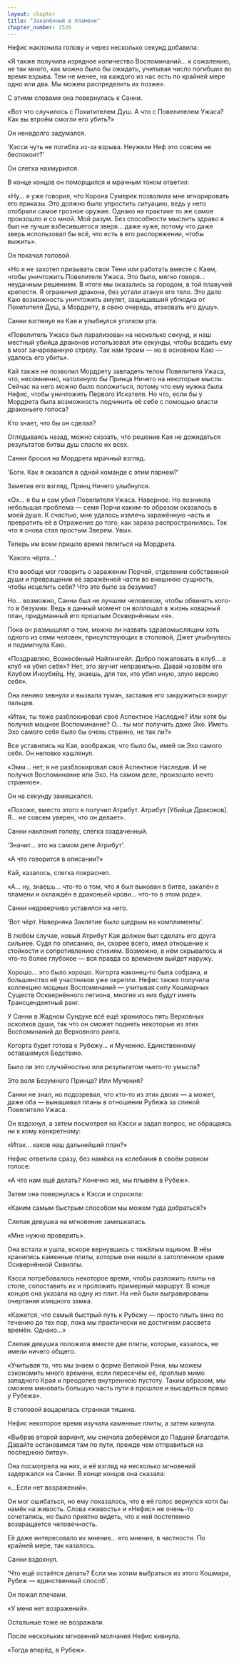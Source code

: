 ```yaml
---
layout: chapter
title: "Закалённый в пламени"
chapter_number: 1526
---
```




Нефис наклонила голову и через несколько секунд добавила:

«Я также получила изрядное количество Воспоминаний... к сожалению, не так много, как можно было бы ожидать, учитывая число погибших во время взрыва. Тем не менее, на каждого из нас есть по крайней мере одно или два. Мы можем распределить их позже».

С этими словами она повернулась к Санни.

«Вот что случилось с Похитителем Душ. А что с Повелителем Ужаса? Как вы втроём смогли его убить?»

Он ненадолго задумался.

'Кэсси чуть не погибла из-за взрыва. Неужели Неф это совсем не беспокоит?'

Он слегка нахмурился.

В конце концов он поморщился и мрачным тоном ответил:

«Ну... я уже говорил, что Корона Сумерек позволила мне игнорировать его приказы. Это должно было упростить ситуацию, ведь у него отобрали самое грозное оружие. Однако на практике то же самое произошло и со мной. Мой разум. Без способности мыслить здраво я был не лучше взбесившегося зверя... даже хуже, потому что даже зверь использовал бы всё, что есть в его распоряжении, чтобы выжить».

Он покачал головой.

«Но я не захотел призывать свои Тени или работать вместе с Каем, чтобы уничтожить Повелителя Ужаса. Это было, мягко говоря… неудачным решением. В итоге мы оказались за городом, в той плавучей крепости. Я ограничил дракона, без устали атакуя его тело. Это дало Каю возможность уничтожить амулет, защищавший ублюдка от Похитителя Душ, а Мордрету, в свою очередь, атаковать его душу».

Санни взглянул на Кая и улыбнулся уголком рта.

«Повелитель Ужаса был парализован на несколько секунд, и наш местный убийца драконов использовал эти секунды, чтобы всадить ему в мозг зачарованную стрелу. Так нам троим — но в основном Каю — удалось его убить».

Кай также не позволил Мордрету завладеть телом Повелителя Ужаса, что, несомненно, натолкнуло бы Принца Ничего на некоторые мысли. Сейчас на него можно было положиться, потому что ему нужна была Нефис, чтобы уничтожить Первого Искателя. Но что, если бы у Мордрета была возможность подчинить её себе с помощью власти драконьего голоса?

Кто знает, что бы он сделал?

Оглядываясь назад, можно сказать, что решение Кая не дожидаться результатов битвы душ спасло их всех.

Санни бросил на Мордрета мрачный взгляд.

'Боги. Как я оказался в одной команде с этим парнем?'

Заметив его взгляд, Принц Ничего улыбнулся.

«Ох... я бы и сам убил Повелителя Ужаса. Наверное. Но возникла небольшая проблема — семя Порчи каким-то образом оказалось в моей душе. К счастью, мне удалось извлечь заражённую часть и превратить её в Отражение до того, как зараза распространилась. Так что я снова стал простым Зверем. Увы».

Теперь им всем пришло время пялиться на Мордрета.

'Какого чёрта...'

Кто вообще мог говорить о заражении Порчей, отделении собственной души и превращении её заражённой части во внешнюю сущность, чтобы исцелить себя? Что это было за безумие?

Но... возможно, Санни был не лучшим человеком, чтобы обвинять кого-то в безумии. Ведь в данный момент он воплощал в жизнь коварный план, придуманный его прошлым Осквернённым «я».

Пока он размышлял о том, можно ли назвать здравомыслящим хоть одного из семи человек, присутствующих в столовой, Джет улыбнулась и подмигнула Каю.

«Поздравляю, Вознесённый Найтингейл. Добро пожаловать в клуб... в клуб «я убил себя»? Нет, это звучит неправильно. Давай назовём его Клубом Иноубийц. Ну, знаешь, для тех, кто убил иную, злую версию себя».

Она лениво зевнула и вызвала туман, заставив его закружиться вокруг пальцев.

«Итак, ты тоже разблокировал своё Аспектное Наследие? Или хотя бы получил мощное Воспоминание? О... ты мог получить даже Эхо. Иметь Эхо самого себя было бы очень странно, не так ли?»

Все уставились на Кая, воображая, что было бы, имей он Эхо самого себя. Он неловко кашлянул.

«Эмм... нет, я не разблокировал своё Аспектное Наследия. И не получил Воспоминание или Эхо. На самом деле, произошло нечто странное».

Он на секунду замешкался.

«Похоже, вместо этого я получил Атрибут. Атрибут [Убийца Драконов]. Я... не совсем уверен, что он делает».

Санни наклонил голову, слегка озадаченный.

'Значит... это на самом деле Атрибут'.

«А что говорится в описании?»

Кай, казалось, слегка покраснел.

«А... ну, знаешь... что-то о том, что я был выкован в битве, закалён в пламени и охлаждён в драконьей крови... что-то в этом роде».

Санни недоверчиво уставился на него.

'Вот чёрт. Наверняка Заклятие было щедрым на комплименты'.

В любом случае, новый Атрибут Кая должен был сделать его друга сильнее. Судя по описанию, он, скорее всего, имел отношение к стойкости и сопротивлению стихиям. Возможно, в нём скрывалось и что-то более глубокое — вся правда со временем выйдет наружу.

Хорошо... это было хорошо. Когорта наконец-то была собрана, и большинство её участников уже окрепли. Нефис также получила коллекцию мощных Воспоминаний — учитывая силу Кошмарных Существ Осквернённого легиона, многие из них будут иметь Трансцендентный ранг.

У Санни в Жадном Сундуке всё ещё хранилось пять Верховных осколков души, так что он сможет поднять некоторые из этих Воспоминаний до Верховного ранга.

Когорта будет готова к Рубежу... и Мучению. Единственному оставшемуся Бедствию.

Было ли это случайностью или результатом чьего-то умысла?

Это воля Безумного Принца? Или Мучения?

Санни не знал, но подозревал, что кто-то из этих двоих — а может, даже оба — вынашивал планы в отношении Рубежа за спиной Повелителя Ужаса.

Он вздохнул, а затем посмотрел на Кэсси и задал вопрос, не обращаясь ни к кому конкретному:

«Итак... каков наш дальнейший план?»

Нефис ответила сразу, без намёка на колебания в своём ровном голосе:

«А что нам ещё делать? Конечно же, мы плывём в Рубеж».

Затем она повернулась к Кэсси и спросила:

«Каким самым быстрым способом мы можем туда добраться?»

Слепая девушка на мгновение замешкалась.

«Мне нужно проверить».

Она встала и ушла, вскоре вернувшись с тяжёлым ящиком. В нём хранились каменные плиты, которые они нашли в затопленном храме Осквернённой Сивиллы.

Кэсси потребовалось некоторое время, чтобы разложить плиты на столе, сопоставить их и проложить примерный маршрут. В конце концов она указала на одну из плит. На ней были выгравированы очертания изящного замка.

«Кажется, что самый быстрый путь к Рубежу — просто плыть вниз по течению до тех пор, пока мы практически не достигнем рассвета времён. Однако...»

Слепая девушка положила вместе две плиты, которые, казалось, не имели ничего общего.

«Учитывая то, что мы знаем о форме Великой Реки, мы можем сэкономить много времени, если пересечём её, проплыв мимо западного Края и преодолев внутреннюю пустоту. Таким образом, мы сможем миновать большую часть пути в прошлое и высадиться прямо у Рубежа».

В столовой воцарилась странная тишина.

Нефис некоторое время изучала каменные плиты, а затем кивнула.

«Выбрав второй вариант, мы сначала доберёмся до Падшей Благодати. Давайте остановимся там по пути, прежде чем отправиться на последнюю битву».

Она посмотрела на них, и её взгляд на несколько мгновений задержался на Санни. В конце концов она сказала:

«...Если нет возражений».

Он мог ошибаться, но ему показалось, что в её голос вернулся хотя бы намёк на живость. Слова «живость» и «Нефис» не очень-то сочетались, но было приятно видеть, что к ней постепенно возвращается человечность.

Её даже интересовало их мнение... его мнение, в частности. По крайней мере, так казалось.

Санни вздохнул.

'Что ещё остаётся делать? Если мы хотим выбраться из этого Кошмара, Рубеж — единственный способ'.

Он пожал плечами.

«У меня нет возражений».

Остальные тоже не возражали.

После нескольких мгновений молчания Нефис кивнула.

«Тогда вперёд, в Рубеж».

